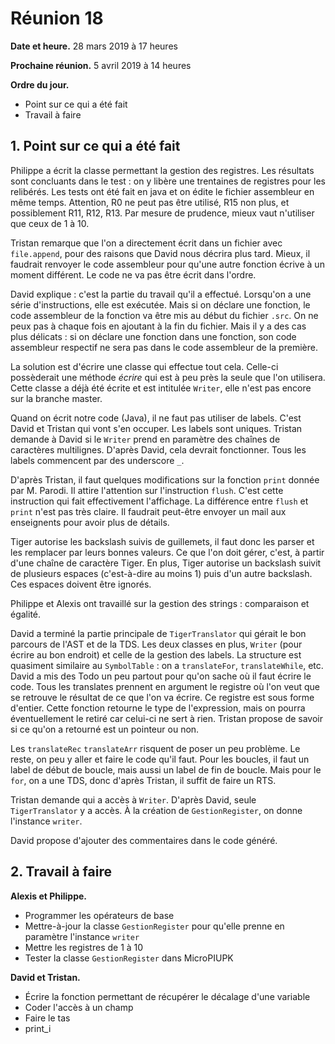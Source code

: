 # Réunion 18

**Date et heure.** 28 mars 2019 à 17 heures

**Prochaine réunion.** 5 avril 2019 à 14 heures

**Ordre du jour.**

- Point sur ce qui a été fait
- Travail à faire

## 1. Point sur ce qui a été fait

Philippe a écrit la classe permettant la gestion des registres. Les résultats sont concluants dans le test : on y libère une trentaines de registres pour les relibérés. Les tests ont été fait en java et on édite le fichier assembleur en même temps. Attention, R0 ne peut pas être utilisé, R15 non plus, et possiblement R11, R12, R13. Par mesure de prudence, mieux vaut n'utiliser que ceux de 1 à 10.

Tristan remarque que l'on a directement écrit dans un fichier avec `file.append`, pour des raisons que David nous décrira plus tard. Mieux, il faudrait renvoyer le code assembleur pour qu'une autre fonction écrive à un moment différent. Le code ne va pas être écrit dans l'ordre.

David explique : c'est la partie du travail qu'il a effectué. Lorsqu'on a une série d'instructions, elle est exécutée. Mais si on déclare une fonction, le code assembleur de la fonction va être mis au début du fichier `.src`. On ne peux pas à chaque fois en ajoutant à la fin du fichier. Mais il y a des cas plus délicats : si on déclare une fonction dans une fonction, son code assembleur respectif ne sera pas dans le code assembleur de la première.

La solution est d'écrire une classe qui effectue tout cela. Celle-ci possèderait une méthode *écrire* qui est à peu près la seule que l'on utilisera. Cette classe a déjà été écrite et est intitulée `Writer`, elle n'est pas encore sur la branche master.

Quand on écrit notre code (Java), il ne faut pas utiliser de labels. C'est David et Tristan qui vont s'en occuper. Les labels sont uniques. Tristan demande à David si le `Writer` prend en paramètre des chaînes de caractères multilignes. D'après David, cela devrait fonctionner. Tous les labels commencent par des underscore `_`.

D'après Tristan, il faut quelques modifications sur la fonction `print` donnée par M. Parodi. Il attire l'attention sur l'instruction `flush`. C'est cette instruction qui fait effectivement l'affichage. La différence entre `flush` et `print` n'est pas très claire. Il faudrait peut-être envoyer un mail aux enseignents pour avoir plus de détails.

Tiger autorise les backslash suivis de guillemets, il faut donc les parser et les remplacer par leurs bonnes valeurs. Ce que l'on doit gérer, c'est, à partir d'une chaîne de caractère Tiger. En plus, Tiger autorise un backslash suivit de plusieurs espaces (c'est-à-dire au moins 1) puis d'un autre backslash. Ces espaces doivent être ignorés.

Philippe et Alexis ont travaillé sur la gestion des strings : comparaison et égalité.

David a terminé la partie principale de `TigerTranslator` qui gérait le bon parcours de l'AST et de la TDS. Les deux classes en plus, `Writer` (pour écrire au bon endroit) et celle de la gestion des labels. La structure est quasiment similaire au `SymbolTable` : on a `translateFor`, `translateWhile`, etc. David a mis des Todo un peu partout pour qu'on sache où il faut écrire le code. Tous les translates prennent en argument le registre où l'on veut que se retrouve le résultat de ce que l'on va écrire. Ce registre est sous forme d'entier. Cette fonction retourne le type de l'expression, mais on pourra éventuellement le retiré car celui-ci ne sert à rien. Tristan propose de savoir si ce qu'on a retourné est un pointeur ou non.

Les `translateRec` `translateArr` risquent de poser un peu problème. Le reste, on peu y aller et faire le code qu'il faut. Pour les boucles, il faut un label de début de boucle, mais aussi un label de fin de boucle. Mais pour le `for`, on a une TDS, donc d'après Tristan, il suffit de faire un RTS.

Tristan demande qui a accès à `Writer`. D'après David, seule `TigerTranslator` y a accès. À la création de `GestionRegister`, on donne l'instance `writer`.

David propose d'ajouter des commentaires dans le code généré.

## 2. Travail à faire

**Alexis et Philippe.**

- Programmer les opérateurs de base
- Mettre-à-jour la classe `GestionRegister` pour qu'elle prenne en paramètre l'instance `writer`
- Mettre les registres de 1 à 10
- Tester la classe `GestionRegister` dans MicroPIUPK

**David et Tristan.**

- Écrire la fonction permettant de récupérer le décalage d'une variable
- Coder l'accès à un champ
- Faire le tas
- print_i
